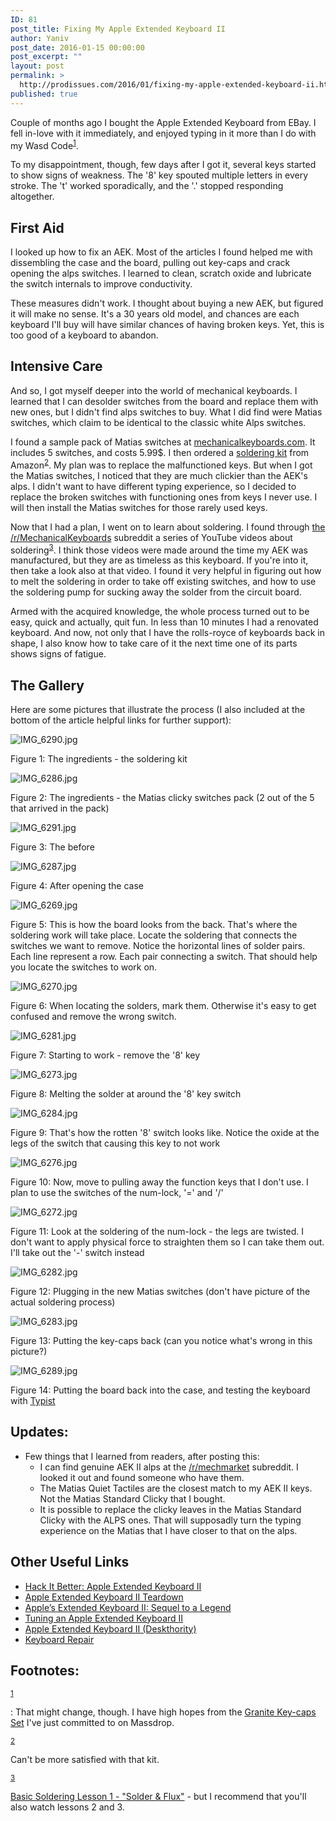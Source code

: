```yaml
---
ID: 81
post_title: Fixing My Apple Extended Keyboard II
author: Yaniv
post_date: 2016-01-15 00:00:00
post_excerpt: ""
layout: post
permalink: >
  http://prodissues.com/2016/01/fixing-my-apple-extended-keyboard-ii.html
published: true
---
```

Couple of months ago I bought the Apple Extended Keyboard from EBay. I fell in-love with it immediately, and enjoyed typing in it more than I do with my Wasd Code<sup><a id="fnr.1" class="footref" href="#fn.1">1</a></sup>.

To my disappointment, though, few days after I got it, several keys started to show signs of weakness. The '8' key spouted multiple letters in every stroke. The 't' worked sporadically, and the '.' stopped responding altogether.

<!--more-->
<div id="outline-container-orgheadline1" class="outline-2">
<h2 id="orgheadline1">First Aid</h2>
<div class="outline-text-2" id="text-orgheadline1">

 I looked up how to fix an AEK. Most of the articles I found helped me with dissembling the case and the board, pulling out key-caps and crack opening the alps switches. I learned to clean, scratch oxide and lubricate the switch internals to improve conductivity.

These measures didn't work. I thought about buying a new AEK, but figured it will make no sense. It's a 30 years old model, and chances are each keyboard I'll buy will have similar chances of having broken keys. Yet, this is too good of a keyboard to abandon.

</div>
</div>
<div id="outline-container-orgheadline2" class="outline-2">
<h2 id="orgheadline2">Intensive Care</h2>
<div class="outline-text-2" id="text-orgheadline2">

 And so, I got myself deeper into the world of mechanical keyboards. I learned that I can desolder switches from the board and replace them with new ones, but I didn't find alps switches to buy. What I did find were Matias switches, which claim to be identical to the classic white Alps switches.

I found a sample pack of Matias switches at <a href="https://mechanicalkeyboards.com/shop/index.php?l=product_detail&amp;p=483">mechanicalkeyboards.com</a>. It includes 5 switches, and costs 5.99$. I then ordered a <a href="http://www.amazon.com/gp/product/B00KR1CXTS?psc=1&amp;redirect=true&amp;ref_=oh_aui_search_detailpage">soldering kit</a> from Amazon<sup><a id="fnr.2" class="footref" href="#fn.2">2</a></sup>. My plan was to replace the malfunctioned keys. But when I got the Matias switches, I noticed that they are much clickier than the AEK's alps. I didn't want to have different typing experience, so I decided to replace the broken switches with functioning ones from keys I never use. I will then install the Matias switches for those rarely used keys.

Now that I had a plan, I went on to learn about soldering. I found through <a href="http://reddit.com/r/mechanical_keyboards/">the /r/MechanicalKeyboards</a> subreddit a series of YouTube videos about soldering<sup><a id="fnr.3" class="footref" href="#fn.3">3</a></sup>. I think those videos were made around the time my AEK was manufactured, but they are as timeless as this keyboard. If you're into it, then take a look also at that video. I found it very helpful in figuring out how to melt the soldering in order to take off existing switches, and how to use the soldering pump for sucking away the solder from the circuit board.

Armed with the acquired knowledge, the whole process turned out to be easy, quick and actually, quit fun. In less than 10 minutes I had a renovated keyboard. And now, not only that I have the rolls-royce of keyboards back in shape, I also know how to take care of it the next time one of its parts shows signs of fatigue.

</div>
</div>
<div id="outline-container-orgheadline3" class="outline-2">
<h2 id="orgheadline3">The Gallery</h2>
<div class="outline-text-2" id="text-orgheadline3">

 Here are some pictures that illustrate the process (I also included at the bottom of the article helpful links for further support):
<div class="figure">

<img src="http://media.prodissues.com/images/2016/01/IMG_6290.jpg" alt="IMG_6290.jpg">

<span class="figure-number">Figure 1:</span> The ingredients - the soldering kit

</div>
<div class="figure">

<img src="http://media.prodissues.com/images/2016/01/IMG_6286.jpg" alt="IMG_6286.jpg">

<span class="figure-number">Figure 2:</span> The ingredients - the Matias clicky switches pack (2 out of the 5 that arrived in the pack)

</div>
<div class="figure">

<img src="http://media.prodissues.com/images/2016/01/IMG_6291.jpg" alt="IMG_6291.jpg">

<span class="figure-number">Figure 3:</span> The before

</div>
<div class="figure">

<img src="http://media.prodissues.com/images/2016/01/IMG_6287.jpg" alt="IMG_6287.jpg">

<span class="figure-number">Figure 4:</span> After opening the case

</div>
<div class="figure">

<img src="http://media.prodissues.com/images/2016/01/IMG_6269.jpg" alt="IMG_6269.jpg">

<span class="figure-number">Figure 5:</span> This is how the board looks from the back. That's where the soldering work will take place. Locate the soldering that connects the switches we want to remove. Notice the horizontal lines of solder pairs. Each line represent a row. Each pair connecting a switch. That should help you locate the switches to work on.

</div>
<div class="figure">

<img src="http://media.prodissues.com/images/2016/01/IMG_6270.jpg" alt="IMG_6270.jpg">

<span class="figure-number">Figure 6:</span> When locating the solders, mark them. Otherwise it's easy to get confused and remove the wrong switch.

</div>
<div class="figure">

<img src="http://media.prodissues.com/images/2016/01/IMG_6281.jpg" alt="IMG_6281.jpg">

<span class="figure-number">Figure 7:</span> Starting to work - remove the '8' key

</div>
<div class="figure">

<img src="http://media.prodissues.com/images/2016/01/IMG_6273.jpg" alt="IMG_6273.jpg">

<span class="figure-number">Figure 8:</span> Melting the solder at around the '8' key switch

</div>
<div class="figure">

<img src="http://media.prodissues.com/images/2016/01/IMG_6284.jpg" alt="IMG_6284.jpg">

<span class="figure-number">Figure 9:</span> That's how the rotten '8' switch looks like. Notice the oxide at the legs of the switch that causing this key to not work

</div>
<div class="figure">

<img src="http://media.prodissues.com/images/2016/01/IMG_6276.jpg" alt="IMG_6276.jpg">

<span class="figure-number">Figure 10:</span> Now, move to pulling away the function keys that I don't use. I plan to use the switches of the num-lock, '=' and '/'

</div>
<div class="figure">

<img src="http://media.prodissues.com/images/2016/01/IMG_6272.jpg" alt="IMG_6272.jpg">

<span class="figure-number">Figure 11:</span> Look at the soldering of the num-lock - the legs are twisted. I don't want to apply physical force to straighten them so I can take them out. I'll take out the '-' switch instead

</div>
<div class="figure">

<img src="http://media.prodissues.com/images/2016/01/IMG_6282.jpg" alt="IMG_6282.jpg">

<span class="figure-number">Figure 12:</span> Plugging in the new Matias switches (don't have picture of the actual soldering process)

</div>
<div class="figure">

<img src="http://media.prodissues.com/images/2016/01/IMG_6283.jpg" alt="IMG_6283.jpg">

<span class="figure-number">Figure 13:</span> Putting the key-caps back (can you notice what's wrong in this picture?)

</div>
<div class="figure">

<img src="http://media.prodissues.com/images/2016/01/IMG_6289.jpg" alt="IMG_6289.jpg">

<span class="figure-number">Figure 14:</span> Putting the board back into the case, and testing the keyboard with <a href="https://itunes.apple.com/us/app/typist/id415166115?mt=12">Typist</a>

</div>
</div>
</div>
<div id="outline-container-orgheadline4" class="outline-2">
<h2 id="orgheadline4">Updates:</h2>
<div class="outline-text-2" id="text-orgheadline4">
<ul class="org-ul">
	<li>Few things that I learned from readers, after posting this:
<ul class="org-ul">
	<li>I can find genuine AEK II alps at the <a href="https://www.reddit.com/r/mechmarket">/r/mechmarket</a> subreddit. I looked it out and found someone who have them.</li>
	<li>The Matias Quiet Tactiles are the closest match to my AEK II keys. Not the Matias Standard Clicky that I bought.</li>
	<li>It is possible to replace the clicky leaves in the Matias Standard Clicky with the ALPS ones. That will supposadly turn the typing experience on the Matias that I have closer to that on the alps.</li>
</ul>
</li>
</ul>
</div>
</div>
<div id="outline-container-orgheadline5" class="outline-2">
<h2 id="orgheadline5">Other Useful Links</h2>
<div class="outline-text-2" id="text-orgheadline5">
<ul class="org-ul">
	<li><a href="https://ifixit.org/blog/4468/hack-it-better-apple-extended-keyboard-ii/">Hack It Better: Apple Extended Keyboard II</a></li>
	<li><a href="https://www.ifixit.com/Teardown/Apple+Extended+Keyboard+II+Teardown/42138">Apple Extended Keyboard II Teardown</a></li>
	<li><a href="http://lowendmac.com/2006/apples-extended-keyboard-ii-sequel-to-a-legend/">Apple’s Extended Keyboard II: Sequel to a Legend</a></li>
	<li><a href="https://github.com/cfenollosa/aekii">Tuning an Apple Extended Keyboard II</a></li>
	<li><a href="http://deskthority.net/wiki/Apple_Extended_Keyboard_II">Apple Extended Keyboard II (Deskthority)</a></li>
	<li><a href="http://www.mactech.com/articles/mactech/Vol.05/05.01/Keyboardrepair/index.html">Keyboard Repair</a></li>
</ul>
</div>
</div>
<div id="footnotes">
<h2 class="footnotes">Footnotes:</h2>
<div id="text-footnotes">
<div class="footdef"><sup><a id="fn.1" class="footnum" href="#fnr.1">1</a></sup>
<div class="footpara">
<p class="footpara"> : That might change, though. I have high hopes from the <a href="https://www.massdrop.com/buy/granite-keycap-set">Granite Key-caps Set</a> I've just committed to on Massdrop.</p>

</div>
</div>
<div class="footdef"><sup><a id="fn.2" class="footnum" href="#fnr.2">2</a></sup>
<div class="footpara">
<p class="footpara"> Can't be more satisfied with that kit.</p>

</div>
</div>
<div class="footdef"><sup><a id="fn.3" class="footnum" href="#fnr.3">3</a></sup>
<div class="footpara">
<p class="footpara"> <a href="https://www.youtube.com/watch?v=vIT4ra6Mo0s">Basic Soldering Lesson 1 - "Solder &amp; Flux"</a> - but I recommend that you'll also watch lessons 2 and 3.</p>

</div>
</div>
</div>
</div>